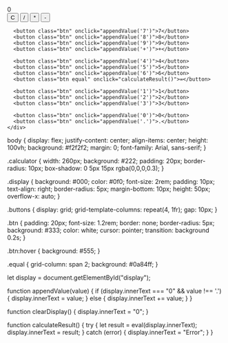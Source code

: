 <!DOCTYPE html>
<html lang="en">
<head>
  <meta charset="UTF-8" />
  <meta name="viewport" content="width=device-width, initial-scale=1.0"/>
  <title>Calculator App</title>
  <link rel="stylesheet" href="style.css"/>
</head>
<body>
  <div class="calculator">
    <div class="display" id="display">0</div>
    <div class="buttons">
      <button class="btn" onclick="clearDisplay()">C</button>
      <button class="btn" onclick="appendValue('/')">/</button>
      <button class="btn" onclick="appendValue('*')">*</button>
      <button class="btn" onclick="appendValue('-')">-</button>

      <button class="btn" onclick="appendValue('7')">7</button>
      <button class="btn" onclick="appendValue('8')">8</button>
      <button class="btn" onclick="appendValue('9')">9</button>
      <button class="btn" onclick="appendValue('+')">+</button>

      <button class="btn" onclick="appendValue('4')">4</button>
      <button class="btn" onclick="appendValue('5')">5</button>
      <button class="btn" onclick="appendValue('6')">6</button>
      <button class="btn equal" onclick="calculateResult()">=</button>

      <button class="btn" onclick="appendValue('1')">1</button>
      <button class="btn" onclick="appendValue('2')">2</button>
      <button class="btn" onclick="appendValue('3')">3</button>

      <button class="btn" onclick="appendValue('0')">0</button>
      <button class="btn" onclick="appendValue('.')">.</button>
    </div>
  </div>
  <script src="script.js"></script>
</body>
</html>



body {
  display: flex;
  justify-content: center;
  align-items: center;
  height: 100vh;
  background: #f2f2f2;
  margin: 0;
  font-family: Arial, sans-serif;
}

.calculator {
  width: 260px;
  background: #222;
  padding: 20px;
  border-radius: 10px;
  box-shadow: 0 5px 15px rgba(0,0,0,0.3);
}

.display {
  background: #000;
  color: #0f0;
  font-size: 2rem;
  padding: 10px;
  text-align: right;
  border-radius: 5px;
  margin-bottom: 10px;
  height: 50px;
  overflow-x: auto;
}

.buttons {
  display: grid;
  grid-template-columns: repeat(4, 1fr);
  gap: 10px;
}

.btn {
  padding: 20px;
  font-size: 1.2rem;
  border: none;
  border-radius: 5px;
  background: #333;
  color: white;
  cursor: pointer;
  transition: background 0.2s;
}

.btn:hover {
  background: #555;
}

.equal {
  grid-column: span 2;
  background: #0a84ff;
}



let display = document.getElementById("display");

function appendValue(value) {
  if (display.innerText === "0" && value !== '.') {
    display.innerText = value;
  } else {
    display.innerText += value;
  }
}

function clearDisplay() {
  display.innerText = "0";
}

function calculateResult() {
  try {
    let result = eval(display.innerText);
    display.innerText = result;
  } catch (error) {
    display.innerText = "Error";
  }
}



